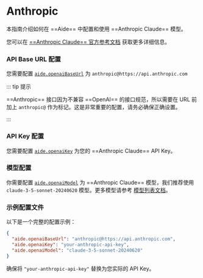 # Anthropic

本指南介绍如何在 ==Aide== 中配置和使用 ==Anthropic Claude== 模型。

您可以在 [==Anthropic Claude== 官方参考文档](https://docs.anthropic.com/en/docs/quickstart) 获取更多详细信息。

### API Base URL 配置

您需要配置 [`aide.openaiBaseUrl`](../configuration/openai-base-url.md) 为 `anthropic@https://api.anthropic.com`

::: tip 提示

==Anthropic== 接口因为不兼容 ==OpenAI== 的接口规范，所以需要在 URL 前加上 `anthropic@` 作为标记。这是非常重要的配置，请务必确保正确设置。

:::

### API Key 配置

您需要配置 [`aide.openaiKey`](../configuration/openai-key.md) 为您的 ==Anthropic Claude== API Key。

### 模型配置

你需要配置 [`aide.openaiModel`](../configuration/openai-model.md) 为 ==Anthropic Claude== 模型，我们推荐使用 `claude-3-5-sonnet-20240620` 模型。更多模型请参考 [模型列表文档](https://docs.anthropic.com/en/docs/about-claude/models)。

### 示例配置文件

以下是一个完整的配置示例：

```json
{
  "aide.openaiBaseUrl": "anthropic@https://api.anthropic.com",
  "aide.openaiKey": "your-anthropic-api-key",
  "aide.openaiModel": "claude-3-5-sonnet-20240620"
}
```

确保将 `"your-anthropic-api-key"` 替换为您实际的 API Key。
